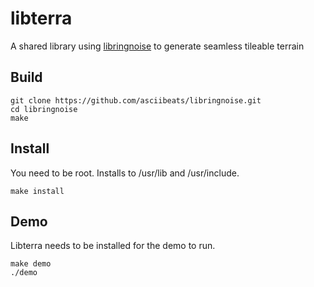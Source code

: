 # libterra
A shared library using [libringnoise](https://github.com/asciibeats/libringnoise) to generate seamless tileable terrain

## Build
```
git clone https://github.com/asciibeats/libringnoise.git
cd libringnoise
make
```

## Install
You need to be root. Installs to /usr/lib and /usr/include.
```
make install
```

## Demo
Libterra needs to be installed for the demo to run.
```
make demo
./demo
```
